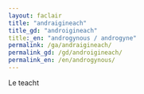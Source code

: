 ```yaml
---
layout: faclair
title: "andraigineach"
title_gd: "androigineach"
title:_en: "androgynous / androgyne"
permalink: /ga/andraigineach/
permalink_gd: /gd/androigineach/
permalink_en: /en/androgynous/
---
```


Le teacht